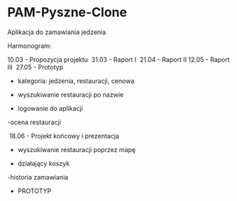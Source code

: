 # PAM-Pyszne-Clone
Aplikacja do zamawiania jedzenia 


Harmonogram:​

10.03 - Propozycja projektu ​
31.03 - Raport I ​
21.04 - Raport II ​
12.05 - Raport III ​
27.05 - Prototyp​

- kategoria: jedzenia, restauracji, cenowa​

- wyszukiwanie restauracji po nazwie​

- logowanie do aplikacji​

-ocena restauracji​

​
18.06 - Projekt końcowy i prezentacja​

- wyszukiwanie restauracji poprzez mapę​

- działający koszyk​

-historia zamawiania​

+ PROTOTYP
